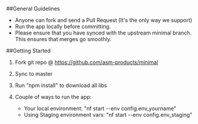 ##General Guidelines

* Anyone can fork and send a Pull Request (It's the only way we support)
* Run the app locally before committing.
* Please ensure that you have synced with the upstream minimal branch. This ensures that merges go smoothly.

##Getting Started

1. Fork git repo @ https://github.com/asm-products/minimal

2. Sync to master

3. Run "npm install" to download all libs

4. Couple of ways to run the app:
    * Your local environment: "nf start --env config\.env_yourname"
    * Using Staging environment vars: "nf start --env config\.env_staging"

